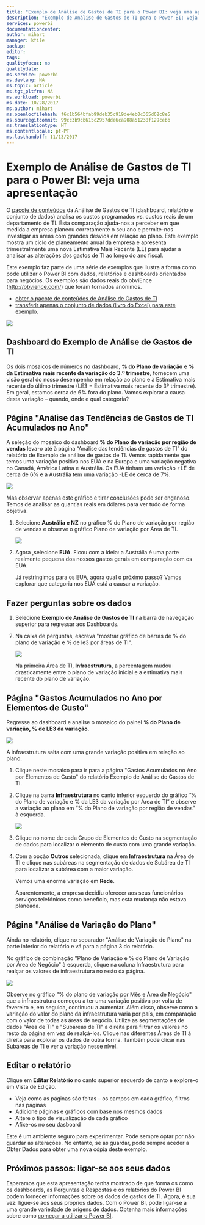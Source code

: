 ```yaml
---
title: "Exemplo de Análise de Gastos de TI para o Power BI: veja uma apresentação"
description: "Exemplo de Análise de Gastos de TI para o Power BI: veja uma apresentação"
services: powerbi
documentationcenter: 
author: mihart
manager: kfile
backup: 
editor: 
tags: 
qualityfocus: no
qualitydate: 
ms.service: powerbi
ms.devlang: NA
ms.topic: article
ms.tgt_pltfrm: NA
ms.workload: powerbi
ms.date: 10/28/2017
ms.author: mihart
ms.openlocfilehash: f6c1b564bfab99deb35c919de4eb0c365d62c8e5
ms.sourcegitcommit: 99cc3b9cb615c2957dde6ca908a51238f129cebb
ms.translationtype: HT
ms.contentlocale: pt-PT
ms.lasthandoff: 11/13/2017
---
```

# <a name="it-spend-analysis-sample-for-power-bi-take-a-tour"></a>Exemplo de Análise de Gastos de TI para o Power BI: veja uma apresentação
O [pacote de conteúdos](service-organizational-content-pack-introduction.md) da Análise de Gastos de TI (dashboard, relatório e conjunto de dados) analisa os custos programados vs. custos reais de um departamento de TI. Esta comparação ajuda-nos a perceber em que medida a empresa planeou corretamente o seu ano e permite-nos investigar as áreas com grandes desvios em relação ao plano. Este exemplo mostra um ciclo de planeamento anual da empresa e apresenta trimestralmente uma nova Estimativa Mais Recente (LE) para ajudar a analisar as alterações dos gastos de TI ao longo do ano fiscal.

Este exemplo faz parte de uma série de exemplos que ilustra a forma como pode utilizar o Power BI com dados, relatórios e dashboards orientados para negócios. Os exemplos são dados reais do obviEnce (<http://obvience.com/>) que foram tornados anónimos.

* [obter o pacote de conteúdos de Análise de Gastos de TI](sample-tutorial-connect-to-the-samples.md)
* [transferir apenas o conjunto de dados (livro do Excel) para este exemplo](http://go.microsoft.com/fwlink/?LinkId=529783).

![](media/sample-it-spend/it1.png)

## <a name="the-it-spend-analysis-sample-dashboard"></a>Dashboard do Exemplo de Análise de Gastos de TI
Os dois mosaicos de números no dashboard, **% do Plano de variação** e **% da Estimativa mais recente da variação do 3.º trimestre**, fornecem uma visão geral do nosso desempenho em relação ao plano e à Estimativa mais recente do último trimestre (LE3 = Estimativa mais recente do 3º trimestre). Em geral, estamos cerca de 6% fora do plano. Vamos explorar a causa desta variação – quando, onde e qual categoria?

## <a name="ytd-it-spend-trend-analysis-page"></a>Página "Análise das Tendências de Gastos de TI Acumulados no Ano"
A seleção do mosaico do dashboard **% do Plano de variação por região de vendas** leva-o até à página “Análise das tendências de gastos de TI” do relatório de Exemplo de análise de gastos de TI. Vemos rapidamente que temos uma variação positiva nos EUA e na Europa e uma variação negativa no Canadá, América Latina e Austrália. Os EUA tinham um variação +LE de cerca de 6% e a Austrália tem uma variação -LE de cerca de 7%.

![](media/sample-it-spend/it2.png)

Mas observar apenas este gráfico e tirar conclusões pode ser enganoso. Temos de analisar as quantias reais em dólares para ver tudo de forma objetiva.

1. Selecione **Austrália e NZ** no gráfico % do Plano de variação por região de vendas e observe o gráfico Plano de variação por Área de TI. 
   
   ![](media/sample-it-spend/it3.png)
2. Agora ,selecione **EUA**. Ficou com a ideia: a Austrália é uma parte realmente pequena dos nossos gastos gerais em comparação com os EUA.
   
    Já restringimos para os EUA, agora qual o próximo passo? Vamos explorar que categoria nos EUA está a causar a variação.

## <a name="ask-questions-of-the-data"></a>Fazer perguntas sobre os dados
1. Selecione **Exemplo de Análise de Gastos de TI** na barra de navegação superior para regressar aos Dashboards.
2. Na caixa de perguntas, escreva "mostrar gráfico de barras de % do plano de variação e % de le3 por áreas de TI".
   
   ![](media/sample-it-spend/it4.png) 
   
   Na primeira Área de TI, **Infraestrutura**, a percentagem mudou drasticamente entre o plano de variação inicial e a estimativa mais recente do plano de variação.

## <a name="ytd-spend-by-cost-elements-page"></a>Página "Gastos Acumulados no Ano por Elementos de Custo"
Regresse ao dashboard e analise o mosaico do painel **% do Plano de variação, % de LE3 da variação**.

![](media/sample-it-spend/it5.png)

A infraestrutura salta com uma grande variação positiva em relação ao plano.

1. Clique neste mosaico para ir para a página "Gastos Acumulados no Ano por Elementos de Custo" do relatório Exemplo de Análise de Gastos de TI.
2. Clique na barra **Infraestrutura** no canto inferior esquerdo do gráfico “% do Plano de variação e % da LE3 da variação por Área de TI” e observe a variação ao plano em “% do Plano de variação por região de vendas” à esquerda.
   
    ![](media/sample-it-spend/it6.png)
3. Clique no nome de cada Grupo de Elementos de Custo na segmentação de dados para localizar o elemento de custo com uma grande variação.
4. Com a opção **Outros** selecionada, clique em **Infraestrutura** na Área de TI e clique nas subáreas na segmentação de dados de Subárea de TI para localizar a subárea com a maior variação.  
   
   Vemos uma enorme variação em **Rede**.
   
   Aparentemente, a empresa decidiu oferecer aos seus funcionários serviços telefónicos como benefício, mas esta mudança não estava planeada. 

## <a name="plan-variance-analysis-page"></a>Página "Análise de Variação do Plano"
Ainda no relatório, clique no separador "Análise de Variação do Plano" na parte inferior do relatório e vá para a página 3 do relatório.

No gráfico de combinação "Plano de Variação e % do Plano de Variação por Área de Negócio" à esquerda, clique na coluna Infraestrutura para realçar os valores de infraestrutura no resto da página.

![](media/sample-it-spend/it7.png)

Observe no gráfico "% do plano de variação por Mês e Área de Negócio" que a infraestrutura começou a ter uma variação positiva por volta de fevereiro e, em seguida, continuou a aumentar. Além disso, observe como a variação do valor do plano da infraestrutura varia por país, em comparação com o valor de todas as áreas de negócio. Utilize as segmentações de dados "Área de TI" e "Subáreas de TI" à direita para filtrar os valores no resto da página em vez de realçá-los. Clique nas diferentes Áreas de TI à direita para explorar os dados de outra forma. Também pode clicar nas Subáreas de TI e ver a variação nesse nível.

## <a name="edit-the-report"></a>Editar o relatório
Clique em **Editar Relatório** no canto superior esquerdo de canto e explore-o em Vista de Edição.

* Veja como as páginas são feitas – os campos em cada gráfico, filtros nas páginas
* Adicione páginas e gráficos com base nos mesmos dados
* Altere o tipo de visualização de cada gráfico
* Afixe-os no seu dasboard

Este é um ambiente seguro para experimentar. Pode sempre optar por não guardar as alterações. No entanto, se as guardar, pode sempre aceder a Obter Dados para obter uma nova cópia deste exemplo.

## <a name="next-steps-connect-to-your-data"></a>Próximos passos: ligar-se aos seus dados
Esperamos que esta apresentação tenha mostrado de que forma os como os dashboards, as Perguntas e Respostas e os relatórios do Power BI podem fornecer informações sobre os dados de gastos de TI. Agora, é sua vez: ligue-se aos seus próprios dados. Com o Power BI, pode ligar-se a uma grande variedade de origens de dados. Obtenha mais informações sobre como [começar a utilizar o Power BI](service-get-started.md).

